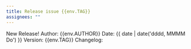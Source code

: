 ```yaml
---
title: Release issue {{env.TAG}}
assignees: ""
---
```


New Release!
Author: {{env.AUTHOR}}
Date: {{ date | date('dddd, MMMM Do') }}
Version: {{env.TAG}}
Changelog:
